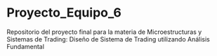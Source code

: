 # Proyecto_Equipo_6
Repositorio del proyecto final para la materia de Microestructuras y Sistemas de Trading: Diseño de Sistema de Trading utilizando Análisis Fundamental
